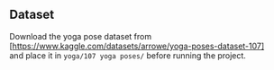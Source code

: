 
## Dataset
Download the yoga pose dataset from [https://www.kaggle.com/datasets/arrowe/yoga-poses-dataset-107]  
and place it in `yoga/107 yoga poses/` before running the project.
